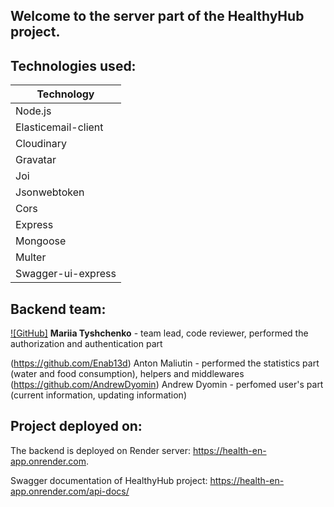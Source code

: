 ## Welcome to the server part of the HealthyHub project.

## Technologies used:

| Technology          |
| ------------------- |
| Node.js             |
| Elasticemail-client |
| Cloudinary          |
| Gravatar            |
| Joi                 |
| Jsonwebtoken        |
| Cors                |
| Express             |
| Mongoose            |
| Multer              |
| Swagger-ui-express  |

## Backend team:

[![GitHub]](https://github.com/M-Tyshchenko)
**Mariia Tyshchenko** - team lead, code reviewer, performed the authorization and authentication part

(https://github.com/Enab13d) Anton Maliutin - performed the statistics part (water and food consumption), helpers and middlewares
(https://github.com/AndrewDyomin) Andrew Dyomin - perfomed user's part (current information, updating information)

## Project deployed on:

The backend is deployed on Render server: https://health-en-app.onrender.com.

Swagger documentation of HealthyHub project: https://health-en-app.onrender.com/api-docs/
